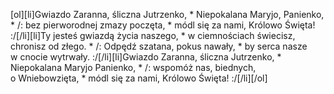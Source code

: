 [ol][li]Gwiazdo Zaranna, śliczna Jutrzenko, * Niepokalana Maryjo, Panienko, * /: bez pierworodnej zmazy poczęta, * módl się za nami, Królowo Święta! :/[/li][li]Ty jesteś gwiazdą życia naszego, * w ciemnościach świecisz, chronisz od złego. * /: Odpędź szatana, pokus nawały, * by serca nasze w cnocie wytrwały. :/[/li][li]Gwiazdo Zaranna, śliczna Jutrzenko, * Niepokalana Maryjo Panienko, * /: wspomóż nas, biednych, o Wniebowzięta, * módl się za nami, Królowo Święta! :/[/li][/ol]